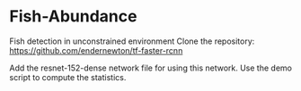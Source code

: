 # Fish-Abundance
Fish detection in unconstrained environment
Clone the repository:
https://github.com/endernewton/tf-faster-rcnn

Add the resnet-152-dense network file for using this network.
Use the demo script to compute the statistics.
